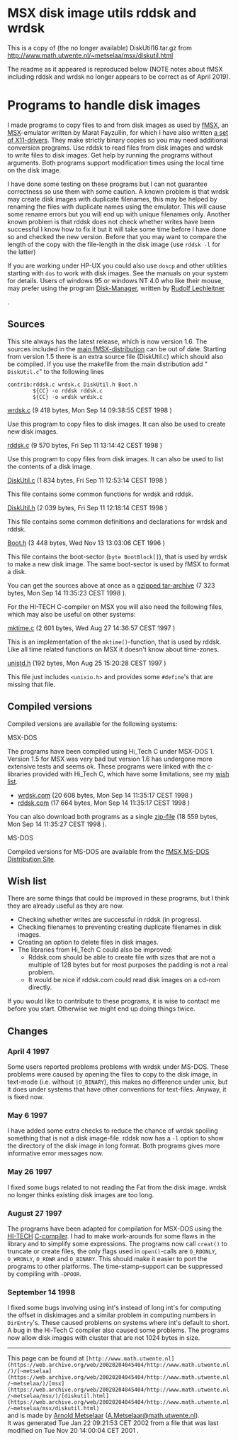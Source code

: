 # MSX disk image utils rddsk and wrdsk

This is a copy of (the no longer available) DiskUtil16.tar.gz from http://www.math.utwente.nl/~metselaa/msx/diskutil.html

The readme as it appeared is reproduced below (NOTE notes about fMSX including rddsk and wrdsk no longer appears to be correct as of April 2019).


# Programs to handle disk images

I made programs to copy files to and from disk images as used by [fMSX](https://web.archive.org/web/20020204045404/http://www.komkon.org/fms/fMSX/), an [MSX](https://web.archive.org/web/20020204045404/http://www.komkon.org/fms/MSX/)-emulator written by Marat Fayzullin, for which I have also written [a set of X11-drivers](X-drivers.html). They make strictly binary copies so you may need additional conversion programs. Use rddsk to read files from disk images and wrdsk to write files to disk images. Get help by running the programs without arguments. Both programs support modification times using the local time on the disk image.

I have done some testing on these programs but I can not guarantee correctness so use them with some caution. A known problem is that wrdsk may create disk images with duplicate filenames, this may be helped by renaming the files with duplicate names using the emulator. This will cause some rename errors but you will end up with unique filenames only. Another known problem is that rddsk does not check whether writes have been successful I know how to fix it but it will take some time before I have done so and checked the new version. Before that you may want to compare the length of the copy with the file-length in the disk image (use `rddsk -l` for the latter)

If you are working under HP-UX you could also use `doscp` and other utilities starting with `dos` to work with disk images. See the manuals on your system for details. Users of windows 95 or windows NT 4.0 who like their mouse, may prefer using the program [Disk-Manager](https://web.archive.org/web/20020204045404/http://members.eunet.at/lexlechz/DiskMgr.html), written by [Rudolf Lechleitner](https://web.archive.org/web/20020204045404/http://members.eunet.at/lexlechz)

.

## Sources

This site always has the latest release, which is now version 1.6. The sources included in the [main fMSX-distribution](https://web.archive.org/web/20020204045404/http://www.komkon.org/fms/fMSX/) can be out of date. Starting from version 1.5 there is an extra source file (DiskUtil.c) which should also be compiled. If you use the makefile from the main distribution add " `DiskUtil.c`" to the following lines

    contrib:rddsk.c wrdsk.c DiskUtil.h Boot.h
            ${CC} -o rddsk rddsk.c
            ${CC} -o wrdsk wrdsk.c



[wrdsk.c](wrdsk.c) (9 418 bytes, Mon Sep 14 09:38:55 CEST 1998 )

Use this program to copy files to disk images. It can also be used to create new disk images.

[rddsk.c](rddsk.c) (9 570 bytes, Fri Sep 11 13:14:42 CEST 1998 )

Use this program to copy files from disk images. It can also be used to list the contents of a disk image.

[DiskUtil.c](DiskUtil.c) (1 834 bytes, Fri Sep 11 12:53:14 CEST 1998 )

This file contains some common functions for wrdsk and rddsk.

[DiskUtil.h](DiskUtil.h) (2 039 bytes, Fri Sep 11 12:18:14 CEST 1998 )

This file contains some common definitions and declarations for wrdsk and rddsk.

[Boot.h](Boot.h) (3 448 bytes, Wed Nov 13 13:03:06 CET 1996 )

This file contains the boot-sector (`byte BootBlock[]`), that is used by wrdsk to make a new disk image. The same boot-sector is used by fMSX to format a disk.



You can get the sources above at once as a [gzipped tar-archive](DiskUtil16.tar.gz) (7 323 bytes, Mon Sep 14 11:35:23 CEST 1998 ).

For the HI-TECH C-compiler on MSX you will also need the following files, which may also be useful on other systems:



[mktime.c](mktime.c) (2 601 bytes, Wed Aug 27 14:36:57 CEST 1997 )

This is an implementation of the `mktime()`-function, that is used by rddsk. Like all time related functions on MSX it doesn't know about time-zones.

[unistd.h](unistd.h) (192 bytes, Mon Aug 25 15:20:28 CEST 1997 )

This file just includes `<unixio.h>` and provides some `#define`'s that are missing that file.



## Compiled versions

Compiled versions are available for the following systems:



MSX-DOS

The programs have been compiled using Hi_Tech C under MSX-DOS 1\. Version 1.5 for MSX was very bad but version 1.6 has undergone more extensive tests and seems ok. These programs were linked with the c-libraries provided with Hi_Tech C, which have some limitations, see my [wish list](#wish_list).

*   [wrdsk.com](wrdsk.com) (20 608 bytes, Mon Sep 14 11:35:17 CEST 1998 )
*   [rddsk.com](rddsk.com) (17 664 bytes, Mon Sep 14 11:35:17 CEST 1998 )

You can also download both programs as a single [zip-file](dsk_msx.zip) (18 559 bytes, Mon Sep 14 11:35:27 CEST 1998 ).

MS-DOS

Compiled versions for MS-DOS are available from the [fMSX MS-DOS Distribution Site](https://web.archive.org/web/20020204045404/http://www.komkon.org/~dekogel/fmsx.html).



## Wish list

There are some things that could be improved in these programs, but I think they are already useful as they are now.

*   Checking whether writes are successful in rddsk (in progress).
*   Checking filenames to preventing creating duplicate filenames in disk images.
*   Creating an option to delete files in disk images.
*   The libraries from Hi_Tech C could also be improved:
    *   Rddsk.com should be able to create file with sizes that are not a multiple of 128 bytes but for most purposes the padding is not a real problem.
    *   It would be nice if rddsk.com could read disk images on a cd-rom directly.

If you would like to contribute to these programs, it is wise to contact me before you start. Otherwise we might end up doing things twice.

## Changes

### April 4 1997

Some users reported problems problems with wrdsk under MS-DOS. These problems were caused by opening the files to copy to the disk image, in text-mode (i.e. without `|O_BINARY`), this makes no difference under unix, but it does under systems that have other conventions for text-files. Anyway, it is fixed now.

### May 6 1997

I have added some extra checks to reduce the chance of wrdsk spoiling something that is not a disk image-file. rddsk now has a `-l` option to show the directory of the disk image in long format. Both programs gives more informative error messages now.

### May 26 1997

I fixed some bugs related to not reading the Fat from the disk image. wrdsk no longer thinks existing disk images are too long.

### August 27 1997

The programs have been adapted for compilation for MSX-DOS using the [HI-TECH](https://web.archive.org/web/20020204045404/http://www.htsoft.com/) [C-compiler](https://web.archive.org/web/20020204045404/ftp://ftp.funet.fi/pub/msx/c/). I had to make work-arounds for some flaws in the library and to simplify some expressions. The programs now call `creat()` to truncate or create files, the only flags used in `open()`-calls are `O_RDONLY`, `O_WRONLY`, `O_RDWR` and `O_BINARY`. This should make it easier to port the programs to other platforms. The time-stamp-support can be suppressed by compiling with `-DPOOR`.

### September 14 1998

I fixed some bugs involving using int's instead of long int's for computing the offset in diskimages and a similar problem in computing numbers in `DirEntry`'s. These caused problems on systems where int's default to short. A bug in the Hi-Tech C compiler also caused some problems. The programs now allow disk images with cluster that are not 1024 bytes in size.

* * *

This page can be found at `[http://www.math.utwente.nl](https://web.archive.org/web/20020204045404/http://www.math.utwente.nl/)/[~metselaa](https://web.archive.org/web/20020204045404/http://www.math.utwente.nl/~metselaa/)/[msx](https://web.archive.org/web/20020204045404/http://www.math.utwente.nl/~metselaa/msx/)/[diskutil.html](https://web.archive.org/web/20020204045404/http://www.math.utwente.nl/~metselaa/msx/diskutil.html)`  
and is made by [Arnold Metselaar](/web/20020204045404/http://www.math.utwente.nl/~metselaa) ([A.Metselaar@math.utwente.nl](https://web.archive.org/web/20020204045404/mailto:A.Metselaar@math.utwente.nl)).  
It was generated Tue Jan 22 09:21:53 CET 2002 from a file that was last modified on Tue Nov 20 14:00:04 CET 2001 .